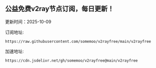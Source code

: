 ## 公益免费v2ray节点订阅，每日更新！
更新时间：2025-10-09

订阅地址:
```
https://raw.githubusercontent.com/somemoo/v2rayfree/main/v2rayfree
```

加速地址:
```
https://cdn.jsdelivr.net/gh/somemoo/v2rayfree@main/v2rayfree
```
